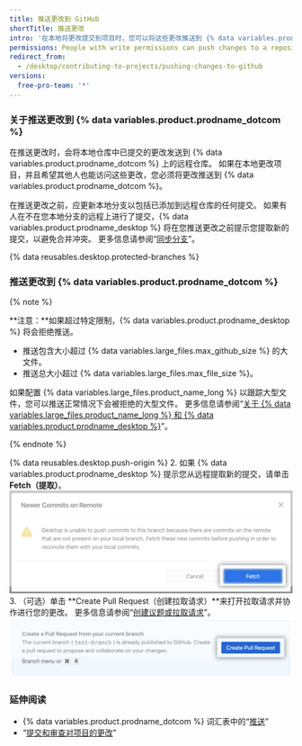 ```yaml
---
title: 推送更改到 GitHub
shortTitle: 推送更改
intro: '在本地将更改提交到项目时，您可以将这些更改推送到 {% data variables.product.prodname_dotcom %}，以便其他人可以从远程仓库访问它们。'
permissions: People with write permissions can push changes to a repository.
redirect_from:
  - /desktop/contributing-to-projects/pushing-changes-to-github
versions:
  free-pro-team: '*'
---
```


### 关于推送更改到 {% data variables.product.prodname_dotcom %}

在推送更改时，会将本地仓库中已提交的更改发送到 {% data variables.product.prodname_dotcom %} 上的远程仓库。 如果在本地更改项目，并且希望其他人也能访问这些更改，您必须将更改推送到 {% data variables.product.prodname_dotcom %}。

在推送更改之前，应更新本地分支以包括已添加到远程仓库的任何提交。 如果有人在不在您本地分支的远程上进行了提交，{% data variables.product.prodname_desktop %} 将在您推送更改之前提示您提取新的提交，以避免合并冲突。 更多信息请参阅“[同步分支](/desktop/contributing-to-projects/syncing-your-branch)”。

{% data reusables.desktop.protected-branches %}

### 推送更改到 {% data variables.product.prodname_dotcom %}

{% note %}

**注意：**如果超过特定限制，{% data variables.product.prodname_desktop %} 将会拒绝推送。

- 推送包含大小超过 {% data variables.large_files.max_github_size %} 的大文件。
- 推送总大小超过 {% data variables.large_files.max_file_size %}。

如果配置 {% data variables.large_files.product_name_long %} 以跟踪大型文件，您可以推送正常情况下会被拒绝的大型文件。 更多信息请参阅“[关于 {% data variables.large_files.product_name_long %} 和 {% data variables.product.prodname_desktop %}](/desktop/getting-started-with-github-desktop/about-git-large-file-storage-and-github-desktop)”。

{% endnote %}

{% data reusables.desktop.push-origin %}
2. 如果 {% data variables.product.prodname_desktop %} 提示您从远程提取新的提交，请单击 **Fetch（提取）**。 ![提取按钮](/assets/images/help/desktop/fetch-newer-commits.png)
3. （可选）单击 **Create Pull Request（创建拉取请求）**来打开拉取请求并协作进行您的更改。 更多信息请参阅“[创建议题或拉取请求](/desktop/contributing-to-projects/creating-an-issue-or-pull-request)”。 ![创建拉取请求按钮](/assets/images/help/desktop/create-pull-request.png)

### 延伸阅读
- {% data variables.product.prodname_dotcom %} 词汇表中的“[推送](/github/getting-started-with-github/github-glossary/#push)”
- “[提交和审查对项目的更改](/desktop/contributing-to-projects/committing-and-reviewing-changes-to-your-project)”
